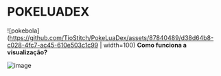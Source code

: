 # POKELUADEX

![pokebola](https://github.com/TioStitch/PokeLuaDex/assets/87840489/d38d64b8-c028-4fc7-ac45-610e503c1c99 | width=100) **Como funciona a visualização?**


![image](https://github.com/TioStitch/PokeLuaDex/assets/87840489/1c2001d0-f5e1-4218-ba3d-40ad92b1749e)
